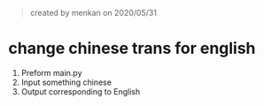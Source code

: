 > created by menkan on 2020/05/31 


# change chinese trans for english

1. Preform main.py
1. Input something chinese
1. Output corresponding to English
